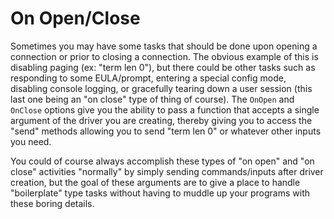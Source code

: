 On Open/Close
=============

Sometimes you may have some tasks that should be done upon opening a connection or prior to 
closing a connection. The obvious example of this is disabling paging (ex: "term len 0"), but 
there could be other tasks such as responding to some EULA/prompt, entering a special config 
mode, disabling console logging, or gracefully tearing down a user session (this last one being 
an "on close" type of thing of course). The `OnOpen` and `OnClose` options give you the ability 
to pass a function that accepts a single argument of the driver you are creating, thereby 
giving you to access the "send" methods allowing you to send "term len 0" or whatever other 
inputs you need.

You could of course always accomplish these types of "on open" and "on close" activities 
"normally" by simply sending commands/inputs after driver creation, but the goal of these 
arguments are to give a place to handle "boilerplate" type tasks without having to muddle up 
your programs with these boring details.